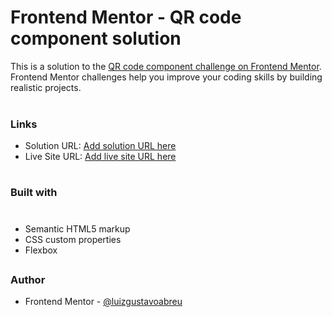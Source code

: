 # Frontend Mentor - QR code component solution

This is a solution to the [QR code component challenge on Frontend Mentor](https://www.frontendmentor.io/challenges/qr-code-component-iux_sIO_H). Frontend Mentor challenges help you improve your coding skills by building realistic projects.  
 
### Links

- Solution URL: [Add solution URL here](https://your-solution-url.com)
- Live Site URL: [Add live site URL here](https://your-live-site-url.com)

#
##
### Built with
#
- Semantic HTML5 markup
- CSS custom properties
- Flexbox

##

### Author

- Frontend Mentor - [@luizgustavoabreu](https://www.frontendmentor.io/profile/luizgustavoabreu)